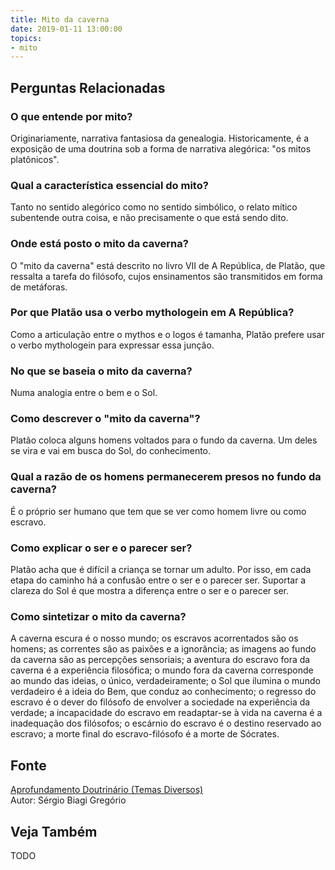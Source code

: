 ```yaml
---
title: Mito da caverna
date: 2019-01-11 13:00:00
topics: 
- mito 
---
```




## Perguntas Relacionadas

### O que entende por mito?
Originariamente, narrativa fantasiosa da genealogia. Historicamente, é a
exposição de uma doutrina sob a forma de narrativa alegórica: "os mitos
platônicos".

### Qual a característica essencial do mito?
Tanto no sentido alegórico como no sentido simbólico, o relato mítico
subentende outra coisa, e não precisamente o que está sendo dito.

### Onde está posto o mito da caverna?
O "mito da caverna" está descrito no livro VII de A República, de
Platão, que ressalta a tarefa do filósofo, cujos ensinamentos são
transmitidos em forma de metáforas.

### Por que Platão usa o verbo mythologein em A República?
Como a articulação entre o mythos e o logos é tamanha, Platão
prefere usar o verbo mythologein para expressar essa junção.

### No que se baseia o mito da caverna?
Numa analogia entre o bem e o Sol.

### Como descrever o "mito da caverna"?
Platão coloca alguns homens voltados para o fundo da caverna. Um deles
se vira e vai em busca do Sol, do conhecimento.

### Qual a razão de os homens permanecerem presos no fundo da caverna?
É o próprio ser humano que tem que se ver como homem livre ou como
escravo.

### Como explicar o ser e o parecer ser?
Platão acha que é difícil a criança se tornar um adulto. Por isso, em
cada etapa do caminho há a confusão entre o ser e o parecer ser.
Suportar a clareza do Sol é que mostra a diferença entre o ser e o
parecer ser.

### Como sintetizar o mito da caverna?
A caverna escura é o nosso mundo; os escravos acorrentados são os
homens; as correntes são as paixões e a ignorância; as imagens ao fundo
da caverna são as percepções sensoriais; a aventura do escravo fora da
caverna é a experiência filosófica; o mundo fora da caverna corresponde
ao mundo das ideias, o único, verdadeiramente; o Sol que ilumina o mundo
verdadeiro é a ideia do Bem, que conduz ao conhecimento; o regresso do
escravo é o dever do filósofo de envolver a sociedade na experiência da
verdade; a incapacidade do escravo em readaptar-se à vida na caverna é a
inadequação dos filósofos; o escárnio do escravo é o destino reservado
ao escravo; a morte final do escravo-filósofo é a morte de Sócrates.


## Fonte
[Aprofundamento Doutrinário (Temas Diversos)](https://sites.google.com/view/aprofundamentodoutrinario/mito-da-caverna)  
Autor: Sérgio Biagi Gregório

## Veja Também
TODO


